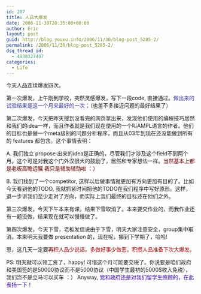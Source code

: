 ```yaml
---
id: 287
title: 人品大爆发
date: 2006-11-30T20:35:00+00:00
author: Eric
layout: post
guid: http://blog.youxu.info/2006/11/30/blog-post_5285-2/
permalink: /2006/11/30/blog-post_5285-2/
dsq_thread_id:
  - 4938327407
categories:
  - Life
---
```

今天人品连续爆发四次。
  
第一次爆发，上午刚到学校，突然灵感爆发，写下一段code, 直接通过。<span style="color: rgb(51, 51, 153);">做出来的试验结果是这一个月来最好的一次；</span>（也差不多接近问题的最好结果了）

第二次爆发，今天把昨天搜到没看完的网页拿出来，发现他们使用的编程技巧居然和我们的idea一样，而且作者就是我们现在使用的一个叫AMPL语言的作者。他们的目标也是做一个meta级别的问题分析程序，而且从03年到现在还没能做到所有的 features 都包含。这个事情表明：
  
A. 我们独立 propose 出来的idea是正确的，尽管我们才涉及这个field不到两个月。这个可是对我这个门外汉很大的鼓励了，居然和专家想法一样。<span style="color: rgb(102, 0, 0);">当然基本上都是老板高瞻远瞩 我只是辅助辅助啦 ：）</span>
  
B. 我们找到了一个competitor, 这样以后做事情就更加有方向更加有目的了。比如今天看到他的TODO, 我就抓紧时间把他的TODO在我们程序中写好原形。这样，退一步讲我们至少走对了方向，而实际上我们最终的目标还在他们之外。 

第三次爆发，今天下午本来有课，结果下雪取消了。本来要交作业的，而我作业还有一题没做，结果现在就可以慢慢做了。

第四次爆发，今天下雪，老板发信说由于下雪，明天大家注意安全，group集中取消。本来明天我要做 presentation 的，现在呢，挪到下学期了，哈哈!

恩，这几天一定要<span style="color: rgb(153, 0, 0);">再积人品少说话，多做好事少做恶，积攒人品准备下次大爆发。 </span>

PS: 明天就可以领工资了，happy! 可惜这个月可能要交税了。你说要是咱们政府和美国签的是50000协议而不是5000协议（中国学生最初的5000$收入免税），我们岂不是立马可以买车 ：） Anyway, <span style="color: rgb(51, 0, 153);">党和政府还是对我们留学生照顾的，在此表扬一下！</span>